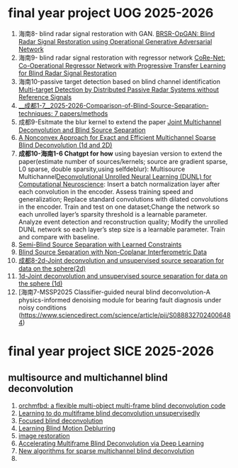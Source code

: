 # final year project UOG 2025-2026
1. 海南8- blind radar signal restoration with GAN. [BRSR-OpGAN: Blind Radar Signal Restoration using Operational Generative Adversarial Network](https://github.com/MUzairZahid/Blind-Radar-Signal-Restoration)
2. 海南9- blind radar signal restoration with regressor network [CoRe-Net: Co-Operational Regressor Network with Progressive Transfer Learning for Blind Radar Signal Restoration](https://github.com/MUzairZahid/Blind-Radar-Signal-Restoration)
3. 海南10-passive target detection based on blind channel identification [Multi-target Detection by Distributed Passive Radar Systems without Reference Signals](https://github.com/LiuRuiQi/Blind-Channel-Identification)
4. [__成都1-7__2025-2026-Comparison-of-Blind-Source-Separation-techniques: 7 papers/methods](https://github.com/TUIlmenauAMS/Comparison-of-Blind-Source-Separation-techniques)
5. 成都9-Esitmate the blur kernel to extend the paper [Joint Multichannel Deconvolution and Blind Source Separation](https://github.com/CEA-jiangming/DecGMCA?tab=readme-ov-file)
6. [A Nonconvex Approach for Exact and Efficient Multichannel Sparse Blind Deconvolution (1d and 2D)](https://github.com/qingqu06/MCS-BD/tree/master)
7. __成都10-海南1-6 Chatgpt for how__ using bayesian version to extend the paper(estimate number of sources/kernels; source are gradient sparse, L0 sparse, double sparsity,using selfdeblur): Multisource Multichannel[Deconvolutional Unrolled Neural Learning (DUNL) for Computational Neuroscience](https://github.com/btolooshams/dunl-compneuro): Insert a batch normalization layer after each convolution in the encoder. Assess training speed and generalization; Replace standard convolutions with dilated convolutions in the encoder. Train and test on one dataset;Change the network so each unrolled layer’s sparsity threshold is a learnable parameter. Analyze event detection and reconstruction quality; Modify the unrolled DUNL network so each layer’s step size is a learnable parameter. Train and compare with baseline.
8. [Semi-Blind Source Separation with Learned Constraints](https://github.com/RCarloniGertosio/sGMCA)
9. [Blind Source Separation with Non-Coplanar Interferometric Data](https://github.com/RCarloniGertosio/wGMCA)
10. [成都8-2d-Joint deconvolution and unsupervised source separation for data on the sphere(2d)](https://github.com/RCarloniGertosio/2DecGMCA)
11. [1d-Joint deconvolution and unsupervised source separation for data on the sphere (1d)](https://github.com/RCarloniGertosio/SDecGMCA)
12. [海南7-MSSP2025 Classifier-guided neural blind deconvolution-A physics-informed denoising module for bearing fault diagnosis under noisy conditions (https://www.sciencedirect.com/science/article/pii/S0888327024006484)

# final year project SICE 2025-2026
## multisource and multichannel blind deconvolution
1. [orchmfbd: a flexible multi-object multi-frame blind deconvolution code](https://github.com/aasensio/torchmfbd)
2. [Learning to do multiframe blind deconvolution unsupervisedly](https://github.com/aasensio/unsupervisedMFBD?utm_source=chatgpt.com)
3. [Focused blind deconvolution](https://github.com/pawbz/FocusedBlindDecon.jl?utm_source=chatgpt.com)
4. [Learning Blind Motion Deblurring](https://github.com/cgtuebingen/learning-blind-motion-deblurring?utm_source=chatgpt.com)
5. [image restoration](https://zoi.utia.cas.cz/index.php/research/restoration)
6. [Accelerating Multiframe Blind Deconvolution via Deep Learning](https://github.com/aasensio/neural-MFBD)
7. [New algorithms for sparse multichannel blind deconvolution](https://github.com/kenjinose/smbd_algorithms)
8. 
